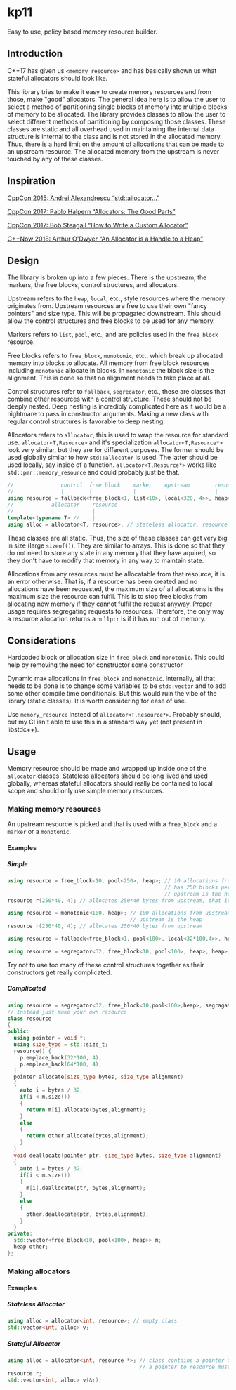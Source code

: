 # kp11
Easy to use, policy based memory resource builder.

## Introduction
C++17 has given us `<memory_resource>` and has basically shown us what stateful allocators should look like.

This library tries to make it easy to create memory resources and from those, make "good" allocators.
The general idea here is to allow the user to select a method of partitioning single blocks of memory into multiple blocks of memory to be allocated.
The library provides classes to allow the user to select different methods of partitioning by composing those classes. 
These classes are static and all overhead used in maintaining the internal data structure is internal to the class and is not stored in the allocated memory. 
Thus, there is a hard limit on the amount of allocations that can be made to an upstream resource. 
The allocated memory from the upstream is never touched by any of these classes.

## Inspiration
[CppCon 2015: Andrei Alexandrescu “std::allocator...”](https://www.youtube.com/watch?v=LIb3L4vKZ7U)

[CppCon 2017: Pablo Halpern “Allocators: The Good Parts”](https://www.youtube.com/watch?v=v3dz-AKOVL8)

[CppCon 2017: Bob Steagall “How to Write a Custom Allocator”](https://www.youtube.com/watch?v=kSWfushlvB8)

[C++Now 2018: Arthur O'Dwyer “An Allocator is a Handle to a Heap”](https://www.youtube.com/watch?v=0MdSJsCTRkY)

## Design
The library is broken up into a few pieces.
There is the upstream, the markers, the free blocks, control structures, and allocators.

Upstream refers to the `heap`, `local`, etc., style resources where the memory originates from.
Upstream resources are free to use their own "fancy pointers" and size type. This will be propagated downstream. This should allow the control structures and free blocks to be used for any memory.

Markers refers to `list`, `pool`, etc., and are policies used in the `free_block` resource.

Free blocks refers to `free_block`, `monotonic`, etc., which break up allocated memory into blocks to allocate. 
All memory from free block resources including `monotonic` allocate in blocks. In `monotonic` the block size is the alignment. This is done so that no alignment needs to take place at all.

Control structures refer to `fallback`, `segregator`, etc., these are classes that combine other resources with a control structure.
These should not be deeply nested. 
Deep nesting is incredibly complicated here as it would be a nightmare to pass in constructor arguments.
Making a new class with regular control structures is favorable to deep nesting.

Allocators refers to `allocator`, this is used to wrap the resource for standard use.
`allocator<T,Resource>` and it's specialization `allocator<T,Resource*>` look very similar, but they are for different purposes.
The former should be used globally similar to how `std::allocator` is used.
The latter should be used locally, say inside of a function.
`allocator<T,Resource*>` works like `std::pmr::memory_resource` and could probably just be that.

```cpp
//               control  free block    marker    upstream        resource (also upstream)
//               |        |             |         |               |
using resource = fallback<free_block<1, list<10>, local<320, 4>>, heap>; // stack allocate 10 32 byte blocks, fallback to the heap when those blocks run out.
//            allocator    resource
//            |            |
template<typename T> //    |
using alloc = allocator<T, resource>; // stateless allocator, resource is a static singleton.
```

These classes are all static.
Thus, the size of these classes can get very big in size (large `sizeof()`). They are similar to arrays.
This is done so that they do not need to store any state in any memory that they have aquired, so they don't have to modify that memory in any way to maintain state. 

Allocations from any resources must be allocatable from that resource, it is an error otherwise.
That is, if a resource has been created and no allocations have been requested, the maximum size of all allocations is the maximum size the resource can fulfil.
This is to stop free blocks from allocating new memory if they cannot fulfil the request anyway.
Proper usage requires segregating requests to resources.
Therefore, the only way a resource allocation returns a `nullptr` is if it has run out of memory.

## Considerations
Hardcoded block or allocation size in `free_block` and `monotonic`.
This could help by removing the need for constructor some constructor

Dynamic max allocations in `free_block` and `monotonic`.
Internally, all that needs to be done is to change some variables to be `std::vector` and to add some other compile time conditionals. But this would ruin the vibe of the library (static classes). It is worth considering for ease of use.

Use `memory_resource` instead of `allocator<T,Resource*>`.
Probably should, but my CI isn't able to use this in a standard way yet (not present in libstdc++).

## Usage
Memory resource should be made and wrapped up inside one of the `allocator` classes.
Stateless allocators should be long lived and used globally, whereas stateful allocators should really be contained to local scope and should only use simple memory resources.

### Making memory resources
An upstream resource is picked and that is used with a `free_block` and a `marker` or a `monotonic`.

#### Examples

##### Simple
```cpp
using resource = free_block<10, pool<250>, heap>; // 10 allocations from upstream maximum
                                                  // has 250 blocks per allocation, uses the pool marker (only able to allocate a single block)
                                                  // upstream is the heap
resource r(250*40, 4); // allocates 250*40 bytes from upstream, that is each pool block is 40 bytes.
```
```cpp
using resource = monotonic<100, heap>; // 100 allocations from upstream maximum
                                       // upstream is the heap
resource r(250*40, 4); // allocates 250*40 bytes from upstream
```
```cpp
using resource = fallback<free_block<1, pool<100>, local<32*100,4>>, heap>; // the free block will allocate from the local buffer once only. Once these have all been allocated, allocate from the heap
```
```cpp
using resource = segregator<32, free_block<10, pool<100>, heap>, heap>; // anything bigger than 32 bytes will be allocated from the heap
```
Try not to use too many of these control structures together as their constructors get really complicated.

##### Complicated
```cpp
using resource = segregator<32, free_block<10,pool<100>,heap>, segragator<64, free_block<10,pool<100>, heap>, heap>>>; // don't do this
// Instead just make your own resource
class resource
{
public:
  using pointer = void *;
  using size_type = std::size_t;
  resource() {
    p.emplace_back(32*100, 4); 
    p.emplace_back(64*100, 4);
  }
  pointer allocate(size_type bytes, size_type alignment)
  {
    auto i = bytes / 32;
    if(i < m.size())
    {
      return m[i].allocate(bytes,alignment);
    }
    else
    {
      return other.allocate(bytes,alignment);
    }
  }
  void deallocate(pointer ptr, size_type bytes, size_type alignment)
  {
    auto i = bytes / 32;
    if(i < m.size())
    {
      m[i].deallocate(ptr, bytes,alignment);
    }
    else
    {
      other.deallocate(ptr, bytes,alignment);
    }
  }
private:
  std::vector<free_block<10, pool<100>, heap>> m;
  heap other;
};
```
### Making allocators

#### Examples

##### Stateless Allocator
```cpp
using alloc = allocator<int, resource>; // empty class
std::vector<int, alloc> v;
```
##### Stateful Allocator
```cpp
using alloc = allocator<int, resource *>; // class contains a pointer to resource
                                          // a pointer to resource must be passed into the constructor
resource r;
std::vector<int, alloc> v(&r);
```